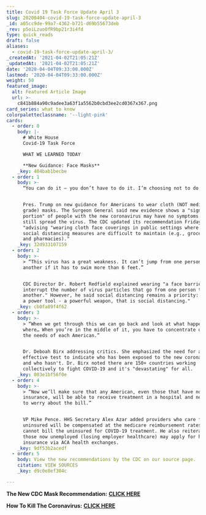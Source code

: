 ```yaml
---
title: Covid 19 Task Force Update April 3
slug: 20200404-covid-19-task-force-update-april-3
_id: a05cc9de-99a7-4362-b721-d69b55673deb
_rev: p5oiLzuoOfR9bp21r3i4fd
type: quick_reads
draft: false
aliases:
  - covid-19-task-force-update-april-3/
_createdAt: '2021-04-02T21:05:21Z'
_updatedAt: '2021-04-02T21:05:21Z'
date: '2020-04-04T09:33:00.000Z'
lastmod: '2020-04-04T09:33:00.000Z'
weight: 50
featured_image:
  alt: Featured Article Image
  url: >-
    c841b884a90c9adee3a63f1a5562b0cbd3ee2cd0367x367.png
card_series: what to know
colorpaletteclassname: '--light-pink'
cards:
  - order: 0
    body: |-
      # White House  
      Covid-19 Task Force

      WHAT WE LEARNED TODAY

      **New Guidance: Face Masks**
    _key: 404bab1becbe
  - order: 1
    body: >-
      “You can do it – you don’t have to do it. I’m choosing not to do it.”


      Pres. Trump on new guidance for Americans to wear cloth (NOT medical
      grade) masks. The Surgeon General said new evidence shows a "significant
      portion" of people with the new coronavirus may have no symptoms but can
      still spread the virus. The CDC updated its recommendation Friday
      "advising "wearing cloth face coverings in public settings where other
      social distancing measures are difficult to maintain (e.g., grocery stores
      and pharmacies)."
    _key: 32d933107159
  - order: 2
    body: >-
      > “This virus has a great weakness. It can’t jump from one person to
      another if it has to swim more than 6 feet.”


      CDC Director Dr. Robert Redfield explained wearing "a face barrier can
      interrupt the number of virus particles that go from one person to
      another." However, he said social distancing remains a priority: "We have
      a power tool - a powerful weapon, that is social distancing."
    _key: cb0fa89f4f62
  - order: 3
    body: >-
      > “When we get through this we can go back and look at what happened,
      where… When you’re in the middle of it, you have to concentrate on serving
      the needs of each American.”


      Dr. Deboah Birx addressing critics. She emphasized the need for an
      effective test to indicate who has been exposed to the new coronavirus,
      and who hasn't. Dr. Birx noted there are 150+ countries working
      collectively to fight COVID-19 and it's "devastating" for all.
    _key: 003e1bf56f0e
  - order: 4
    body: >-
      > “Now we’ll make sure that any American, even those that have no
      insurance, will be able to receive treatment in a hospital and never have
      to worry about the bill.”


      VP Mike Pence. HHS Secretary Alex Azar added providers who care for the
      uninsured will be compensated at the medicare reimbursement rates and
      cannot bill the uninsured for COVID-19 treatment. He also reiterated that
      those now unemployed (losing employer healthcare) may apply for health
      insurance via ACA health exchanges.
    _key: 9df53b2acedf
  - order: 5
    body: View the new recommendations by the CDC on our source page.
    citation: VIEW SOURCES
    _key: d9c0e8ef304c

---
```

**The New CDC Mask Recommendation:** [**CLICK HERE**](https://smarthernews.com/article/cdc-new-recommendations-on-wearing-a-mask-in-public/)

**How To Kill The Coronavirus:** [**CLICK HERE**](https://smarthernews.com/article/how-to-kill-the-new-coronavirus/)